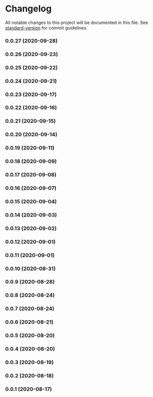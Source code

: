 # Changelog

All notable changes to this project will be documented in this file. See [standard-version](https://github.com/conventional-changelog/standard-version) for commit guidelines.

### 0.0.27 (2020-09-28)

### 0.0.26 (2020-09-23)

### 0.0.25 (2020-09-22)

### 0.0.24 (2020-09-21)

### 0.0.23 (2020-09-17)

### 0.0.22 (2020-09-16)

### 0.0.21 (2020-09-15)

### 0.0.20 (2020-09-14)

### 0.0.19 (2020-09-11)

### 0.0.18 (2020-09-09)

### 0.0.17 (2020-09-08)

### 0.0.16 (2020-09-07)

### 0.0.15 (2020-09-04)

### 0.0.14 (2020-09-03)

### 0.0.13 (2020-09-02)

### 0.0.12 (2020-09-01)

### 0.0.11 (2020-09-01)

### 0.0.10 (2020-08-31)

### 0.0.9 (2020-08-28)

### 0.0.8 (2020-08-24)

### 0.0.7 (2020-08-24)

### 0.0.6 (2020-08-21)

### 0.0.5 (2020-08-20)

### 0.0.4 (2020-08-20)

### 0.0.3 (2020-08-19)

### 0.0.2 (2020-08-18)

### 0.0.1 (2020-08-17)
